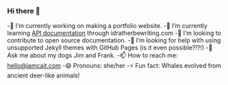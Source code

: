 ### Hi there 👋

-🔭 I’m currently working on making a portfolio website.
-🌱 I’m currently learning [API documentation](https://idratherbewriting.com/learnapidoc/) through idratherbewriting.com
-👯 I’m looking to contribute to open source documentation.
-🤔 I’m looking for help with using unsupported Jekyll themes with GitHub Pages (is it even possible?!?!)
-💬 Ask me about my dogs Jim and Frank.
-📫 How to reach me: hello@iamcait.com
-😄 Pronouns: she/her
-⚡ Fun fact: Whales evolved from ancient deer-like animals!

<!--
**helloiamcait/helloiamcait** is a ✨ _special_ ✨ repository because its `README.md` (this file) appears on your GitHub profile.

Here are some ideas to get you started:

- 🔭 I’m currently working on ...
- 🌱 I’m currently learning ...
- 👯 I’m looking to collaborate on ...
- 🤔 I’m looking for help with ...
- 💬 Ask me about ...
- 📫 How to reach me: ...
- 😄 Pronouns: ...
- ⚡ Fun fact: ...
-->
